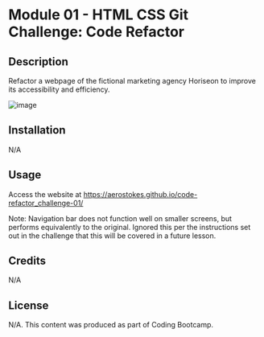 # Module 01 - HTML CSS Git Challenge: Code Refactor

## Description

Refactor a webpage of the fictional marketing agency Horiseon to improve its accessibility and efficiency. 

![image](./assets/images/Horiseon-site-screenshot.png)

## Installation

N/A

## Usage

Access the website at https://aerostokes.github.io/code-refactor_challenge-01/


Note: Navigation bar does not function well on smaller screens, but performs equivalently to the original. Ignored this per the instructions set out in the challenge that this will be covered in a future lesson.

## Credits

N/A

## License

N/A. This content was produced as part of Coding Bootcamp.
